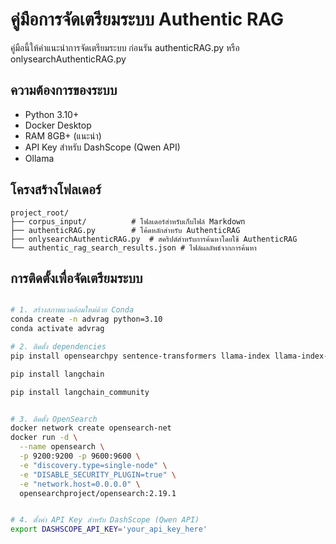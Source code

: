 # คู่มือการจัดเตรียมระบบ Authentic RAG

คู่มือนี้ให้คำแนะนำการจัดเตรียมระบบ ก่อนรัน authenticRAG.py หรือ onlysearchAuthenticRAG.py 

## ความต้องการของระบบ

- Python 3.10+
- Docker Desktop
- RAM 8GB+ (แนะนำ)
- API Key สำหรับ DashScope (Qwen API)
- Ollama


## โครงสร้างโฟลเดอร์

```
project_root/
├── corpus_input/          # โฟลเดอร์สำหรับเก็บไฟล์ Markdown
├── authenticRAG.py        # โค้ดหลักสำหรับ AuthenticRAG
├── onlysearchAuthenticRAG.py  # สคริปต์สำหรับการค้นหาโดยใช้ AuthenticRAG
└── authentic_rag_search_results.json # ไฟล์ผลลัพธ์จากการค้นหา
```


## การติดตั้งเพื่อจัดเตรียมระบบ

```bash

# 1. สร้างสภาพแวดล้อมใหม่ด้วย Conda
conda create -n advrag python=3.10
conda activate advrag

# 2. ติดตั้ง dependencies
pip install opensearchpy sentence-transformers llama-index llama-index-embeddings-huggingface openai tqdm

pip install langchain

pip install langchain_community


# 3. ติดตั้ง OpenSearch
docker network create opensearch-net
docker run -d \
  --name opensearch \
  -p 9200:9200 -p 9600:9600 \
  -e "discovery.type=single-node" \
  -e "DISABLE_SECURITY_PLUGIN=true" \
  -e "network.host=0.0.0.0" \
  opensearchproject/opensearch:2.19.1


# 4. ตั้งค่า API Key สำหรับ DashScope (Qwen API)
export DASHSCOPE_API_KEY='your_api_key_here'
